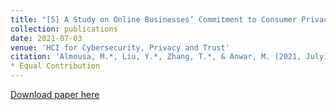 ```yaml
---
title: "[5] A Study on Online Businesses’ Commitment to Consumer Privacy"
collection: publications
date: 2021-07-03
venue: 'HCI for Cybersecurity, Privacy and Trust'
citation: 'Almousa, M.*, Liu, Y.*, Zhang, T.*, & Anwar, M. (2021, July). A Study on Online Businesses’ Commitment to Consumer Privacy. In HCI for Cybersecurity, Privacy and Trust: Third International Conference, HCI-CPT 2021, Held as Part of the 23rd HCI International Conference, HCII 2021, Virtual Event, July 24–29, 2021, Proceedings (pp. 391-402). Cham: Springer International Publishing.'
* Equal Contribution
---
```


[Download paper here](https://link.springer.com/chapter/10.1007/978-3-030-77392-2_25)

